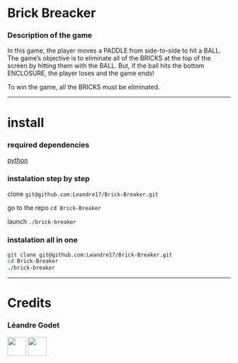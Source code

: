 
# Brick Breacker

### Description of the game

In this game, the player moves a PADDLE from side-to-side to hit a BALL. The game’s objective is to eliminate all of the BRICKS at the top of the screen by hitting them with the BALL. But, if the ball hits the bottom ENCLOSURE, the player loses and the game ends! 

To win the game, all the BRICKS must be eliminated.


---

# install

### required dependencies

[python](https://wiki.python.org/moin/BeginnersGuide/Download)

### instalation step by step

clone `git@github.com:Leandre17/Brick-Breaker.git`

go to the repo `cd Brick-Breaker`

launch `./brick-breaker`

### instalation all in one

```bash
git clone git@github.com:Leandre17/Brick-Breaker.git
cd Brick-Breaker
./brick-breaker
```

---

# Credits

### Léandre Godet
<a href="https://github.com/Leandre17" rel="some text"><img src="https://github.githubassets.com/images/modules/logos_page/GitHub-Mark.png" width="42" height="42"></a>
<a href="https://www.linkedin.com/in/leandre-godet/" rel="some text"><img src="https://content.linkedin.com/content/dam/me/business/en-us/amp/brand-site/v2/bg/LI-Bug.svg.original.svg" width="42" height="42"></a>


